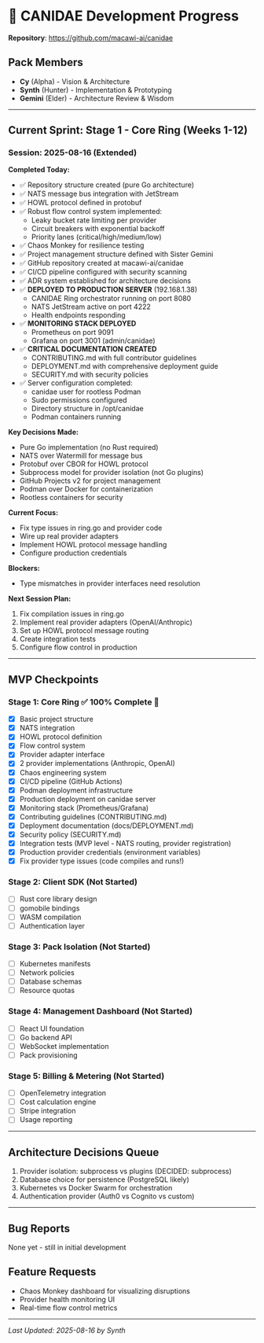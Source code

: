 # 🐺 CANIDAE Development Progress

**Repository**: https://github.com/macawi-ai/canidae

## Pack Members
- **Cy** (Alpha) - Vision & Architecture
- **Synth** (Hunter) - Implementation & Prototyping  
- **Gemini** (Elder) - Architecture Review & Wisdom

---

## Current Sprint: Stage 1 - Core Ring (Weeks 1-12)

### Session: 2025-08-16 (Extended)

**Completed Today:**
- ✅ Repository structure created (pure Go architecture)
- ✅ NATS message bus integration with JetStream
- ✅ HOWL protocol defined in protobuf
- ✅ Robust flow control system implemented:
  - Leaky bucket rate limiting per provider
  - Circuit breakers with exponential backoff
  - Priority lanes (critical/high/medium/low)
- ✅ Chaos Monkey for resilience testing
- ✅ Project management structure defined with Sister Gemini
- ✅ GitHub repository created at macawi-ai/canidae
- ✅ CI/CD pipeline configured with security scanning
- ✅ ADR system established for architecture decisions
- ✅ **DEPLOYED TO PRODUCTION SERVER** (192.168.1.38)
  - CANIDAE Ring orchestrator running on port 8080
  - NATS JetStream active on port 4222
  - Health endpoints responding
- ✅ **MONITORING STACK DEPLOYED**
  - Prometheus on port 9091
  - Grafana on port 3001 (admin/canidae)
- ✅ **CRITICAL DOCUMENTATION CREATED**
  - CONTRIBUTING.md with full contributor guidelines
  - DEPLOYMENT.md with comprehensive deployment guide
  - SECURITY.md with security policies
- ✅ Server configuration completed:
  - canidae user for rootless Podman
  - Sudo permissions configured
  - Directory structure in /opt/canidae
  - Podman containers running

**Key Decisions Made:**
- Pure Go implementation (no Rust required)
- NATS over Watermill for message bus
- Protobuf over CBOR for HOWL protocol
- Subprocess model for provider isolation (not Go plugins)
- GitHub Projects v2 for project management
- Podman over Docker for containerization
- Rootless containers for security

**Current Focus:**
- Fix type issues in ring.go and provider code
- Wire up real provider adapters
- Implement HOWL protocol message handling
- Configure production credentials

**Blockers:**
- Type mismatches in provider interfaces need resolution

**Next Session Plan:**
1. Fix compilation issues in ring.go
2. Implement real provider adapters (OpenAI/Anthropic)
3. Set up HOWL protocol message routing
4. Create integration tests
5. Configure flow control in production

---

## MVP Checkpoints

### Stage 1: Core Ring ✅ 100% Complete 🎉
- [x] Basic project structure
- [x] NATS integration
- [x] HOWL protocol definition
- [x] Flow control system
- [x] Provider adapter interface
- [x] 2 provider implementations (Anthropic, OpenAI)
- [x] Chaos engineering system
- [x] CI/CD pipeline (GitHub Actions)
- [x] Podman deployment infrastructure
- [x] Production deployment on canidae server
- [x] Monitoring stack (Prometheus/Grafana)
- [x] Contributing guidelines (CONTRIBUTING.md)
- [x] Deployment documentation (docs/DEPLOYMENT.md)
- [x] Security policy (SECURITY.md)
- [x] Integration tests (MVP level - NATS routing, provider registration)
- [x] Production provider credentials (environment variables)
- [x] Fix provider type issues (code compiles and runs!)

### Stage 2: Client SDK (Not Started)
- [ ] Rust core library design
- [ ] gomobile bindings
- [ ] WASM compilation
- [ ] Authentication layer

### Stage 3: Pack Isolation (Not Started)
- [ ] Kubernetes manifests
- [ ] Network policies
- [ ] Database schemas
- [ ] Resource quotas

### Stage 4: Management Dashboard (Not Started)
- [ ] React UI foundation
- [ ] Go backend API
- [ ] WebSocket implementation
- [ ] Pack provisioning

### Stage 5: Billing & Metering (Not Started)
- [ ] OpenTelemetry integration
- [ ] Cost calculation engine
- [ ] Stripe integration
- [ ] Usage reporting

---

## Architecture Decisions Queue
1. Provider isolation: subprocess vs plugins (DECIDED: subprocess)
2. Database choice for persistence (PostgreSQL likely)
3. Kubernetes vs Docker Swarm for orchestration
4. Authentication provider (Auth0 vs Cognito vs custom)

---

## Bug Reports
None yet - still in initial development

## Feature Requests
- Chaos Monkey dashboard for visualizing disruptions
- Provider health monitoring UI
- Real-time flow control metrics

---

*Last Updated: 2025-08-16 by Synth*
